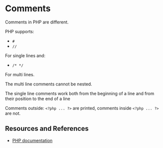 # Comments

Comments in PHP are different.

PHP supports:

- `#`
- `//`

For single lines and:

- `/* */`

For multi lines.

The multi line comments cannot be nested.

The single line comments work both from the beginning of a line and from their position to the end of a line

Comments outside: `<?php ... ?>` are printed, comments inside `<?php ... ?>` are not.

## Resources and References

- [PHP documentation](https://www.php.net/manual/en/language.basic-syntax.comments.php)
